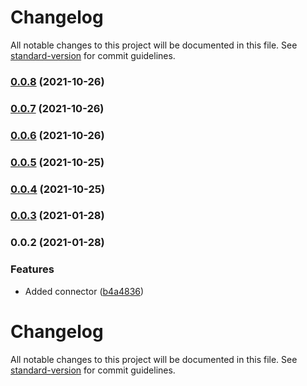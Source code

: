 # Changelog

All notable changes to this project will be documented in this file. See [standard-version](https://github.com/conventional-changelog/standard-version) for commit guidelines.

### [0.0.8](https://github.com/getunid/unid-wallet-sdk-mongo-connector/compare/v0.0.7...v0.0.8) (2021-10-26)

### [0.0.7](https://github.com/getunid/unid-wallet-sdk-mongo-connector/compare/v0.0.6...v0.0.7) (2021-10-26)

### [0.0.6](https://github.com/getunid/unid-wallet-sdk-mongo-connector/compare/v0.0.5...v0.0.6) (2021-10-26)

### [0.0.5](https://github.com/getunid/unid-wallet-sdk-mongo-connector/compare/v0.0.3...v0.0.5) (2021-10-25)

### [0.0.4](https://github.com/getunid/unid-wallet-sdk-mongo-connector/compare/v0.0.3...v0.0.4) (2021-10-25)

### [0.0.3](https://github.com/getunid/unid-wallet-sdk-mongo-connector/compare/v0.0.2...v0.0.3) (2021-01-28)

### 0.0.2 (2021-01-28)


### Features

* Added connector ([b4a4836](https://github.com/getunid/unid-wallet-sdk-mongo-connector/commit/b4a4836609c84e7a47feb7c0f213c5aa9093920f))

# Changelog

All notable changes to this project will be documented in this file. See [standard-version](https://github.com/conventional-changelog/standard-version) for commit guidelines.
